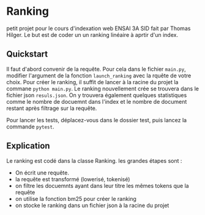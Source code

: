 # Ranking
petit projet pour le cours d'indexation web ENSAI 3A SID fait par Thomas Hilger. Le but est de coder un un ranking linéaire à aprtir d'un index.

## Quickstart 
Il faut d'abord convenir de la requête. Pour cela dans le fichier `main.py`, modifier l'argument de la fonction `launch_ranking` avec la rquête de votre choix.
Pour créer le ranking, il suffit de lancer à la racine du projet la commane `python main.py`. Le ranking nouvellement crée se trouvera dans le fichier json `resuls.json`. On y trouvera également quelques statistiques comme le nombre de docuemnt dans l'index et le nombre de document restant après filtrage sur la requête.

Pour lancer les tests, déplacez-vous dans le dossier test, puis lancez la commande `pytest`.

## Explication 

Le ranking est codé dans la classe Ranking. les grandes étapes sont :

- On écrit une requête.
- la requête est transformé (lowerisé, tokenisé)
- on filtre les docuemnts ayant dans leur titre les mêmes tokens que la requête
- on utilise la fonction bm25 pour créer le ranking 
- on stocke le ranking dans un fichier json à la racine du projet

